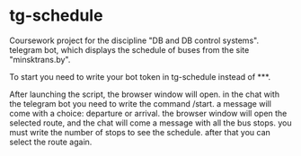 # tg-schedule
Coursework project for the discipline "DB and DB control systems". telegram bot, which displays the schedule of buses from the site "minsktrans.by". 

To start you need to write your bot token in tg-schedule instead of ***. 


After launching the script, the browser window will open. in the chat with the telegram bot you need to write the command /start. a message will come with a choice: departure or arrival. the browser window will open the selected route, and the chat will come a message with all the bus stops. you must write the number of stops to see the schedule. after that you can select the route again.
